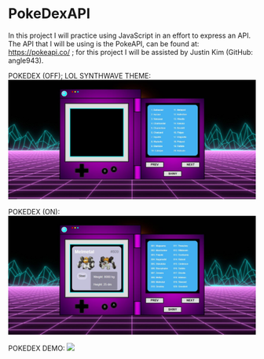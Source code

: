 # PokeDexAPI
In this project I will practice using JavaScript in an effort to express an API. The API that I will be using is the PokeAPI, can be found at:  https://pokeapi.co/  ; for this project I will be assisted by Justin Kim (GitHub: angle943).

POKEDEX (OFF); LOL SYNTHWAVE THEME:
<img src="/img/dex.JPG">

POKEDEX (ON):
<img src="/img/poke.JPG">

POKEDEX DEMO:
<img src="/img/Pokedex.gif">
